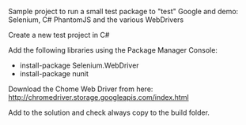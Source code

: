 ﻿Sample project to run a small test package to "test" Google and demo: Selenium, C# PhantomJS and the various WebDrivers

Create a new test project in C#

Add the following libraries using the Package Manager Console: 

- install-package Selenium.WebDriver
- install-package nunit

Download the Chome Web Driver from here: http://chromedriver.storage.googleapis.com/index.html

Add to the solution and check always copy to the build folder.


